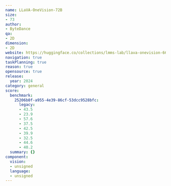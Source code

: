 ```yaml
---
name: LLaVA-OneVision-72B
size:
- 73
author:
- ByteDance
qa:
- 2D
dimension:
- 2D
website: https://huggingface.co/collections/lmms-lab/llava-onevision-66a259c3526e15166d6bba37
navigation: true
taskPlanning: true
reason: true
opensource: true
release:
  year: 2024
category: general
score:
  benchmark:
    25206b0f-a955-4e39-86cf-53dcc9528bfc:
      legacy:
      - 43.5
      - 23.9
      - 57.6
      - 37.5
      - 42.5
      - 39.9
      - 32.5
      - 44.6
      - 40.2
  summary: {}
component:
  vision:
  - unsigned
  language:
  - unsigned
---
```

